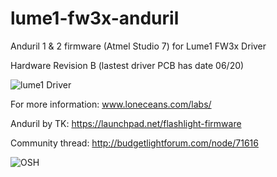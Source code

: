 # lume1-fw3x-anduril
Anduril 1 & 2 firmware (Atmel Studio 7) for Lume1 FW3x Driver

Hardware Revision B (lastest driver PCB has date 06/20)

![lume1 Driver](http://loneoceans.com/labs/lume1/lume1_render_revB_s.png)

For more information: www.loneceans.com/labs/

Anduril by TK: https://launchpad.net/flashlight-firmware

Community thread: http://budgetlightforum.com/node/71616

![OSH](https://i1.wp.com/www.oshwa.org/wp-content/uploads/2014/03/oshw-logo-100-px.png)
